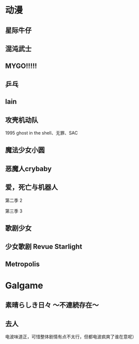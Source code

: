 

# 动漫

## 星际牛仔
## 混沌武士
## MYGO!!!!!
## 乒乓
## lain
## 攻壳机动队
1995 ghost in the shell、无罪、SAC
## 魔法少女小圆
## 恶魔人crybaby
## 爱，死亡与机器人

第二季 2

第三季 3

## 歌剧少女
## 少女歌剧 Revue Starlight
## Metropolis

# Galgame

## 素晴らしき日々 ～不連続存在～
## 去人
电波味道正，可惜整体剧情有点不太行，但都电波疯爽了谁在意呢）









